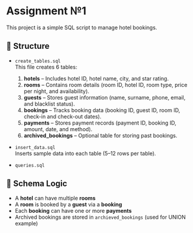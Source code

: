 # Assignment №1

This project is a simple SQL script to manage hotel bookings.

## 📁 Structure

- `create_tables.sql`  
  This file creates 6 tables:
  
  1. **hotels** – Includes hotel ID, hotel name, city, and star rating.
  2. **rooms** – Contains room details (room ID, hotel ID, room type, price per night, and availability).
  3. **guests** – Stores guest information (name, surname, phone, email, and blacklist status).
  4. **bookings** – Tracks booking data (booking ID, guest ID, room ID, check-in and check-out dates).
  5. **payments** – Stores payment records (payment ID, booking ID, amount, date, and method).
  6. **archived_bookings** – Optional table for storing past bookings.
- `insert_data.sql`  
  Inserts sample data into each table (5–12 rows per table).
- `queries.sql`  
  
## 🧠 Schema Logic

- A **hotel** can have multiple **rooms**
- A **room** is booked by a **guest** via a **booking**
- Each **booking** can have one or more **payments**
- Archived bookings are stored in `archieved_bookings` (used for UNION example)
  
